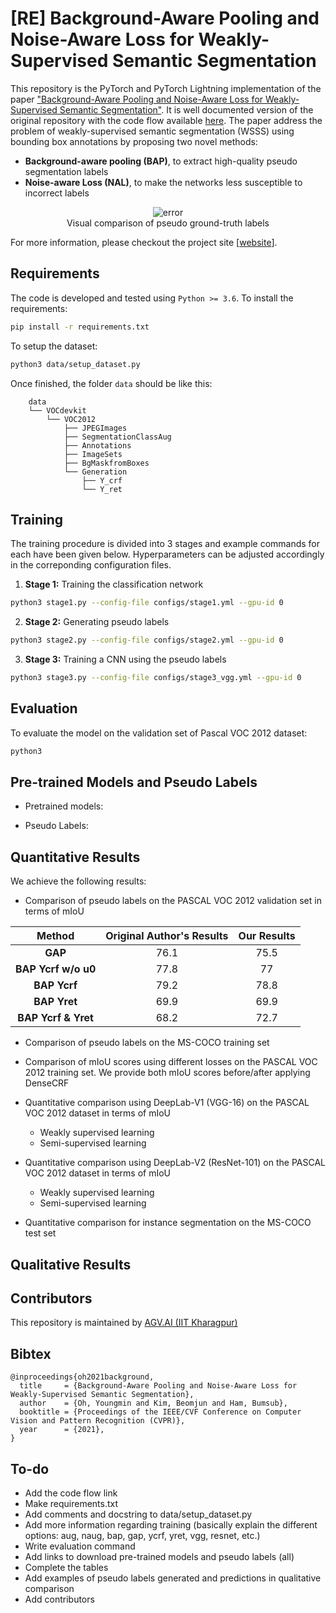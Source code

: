 # [RE] Background-Aware Pooling and Noise-Aware Loss for Weakly-Supervised Semantic Segmentation

This repository is the PyTorch and PyTorch Lightning implementation of the paper ["Background-Aware Pooling and Noise-Aware Loss for Weakly-Supervised Semantic Segmentation"](https://arxiv.org/pdf/2104.00905.pdf). It is well documented version of the original repository with the code flow available [here](). The paper address the problem of weakly-supervised semantic segmentation (WSSS) using bounding box annotations by proposing two novel methods:
- **Background-aware pooling (BAP)**, to extract high-quality pseudo segmentation labels
- **Noise-aware Loss (NAL)**, to make the networks less susceptible to incorrect labels

<p align="center">
<a><img src="https://i.ibb.co/rcn1F2D/error.png" alt="error" border="0"><br>Visual comparison of pseudo ground-truth labels</a>
</p>

For more information, please checkout the project site [[website](https://cvlab.yonsei.ac.kr/projects/BANA/)].

## Requirements

The code is developed and tested using `Python >= 3.6`. To install the requirements:

```bash
pip install -r requirements.txt
```

To setup the dataset:

```bash
python3 data/setup_dataset.py
```

Once finished, the folder `data` should be like this:

```
    data   
    └── VOCdevkit
        └── VOC2012
            ├── JPEGImages
            ├── SegmentationClassAug
            ├── Annotations
            ├── ImageSets
            ├── BgMaskfromBoxes
            └── Generation
                ├── Y_crf
                └── Y_ret
```

## Training

The training procedure is divided into 3 stages and example commands for each have been given below. Hyperparameters can be adjusted accordingly in the correponding configuration files.

1. **Stage 1:** Training the classification network

```bash
python3 stage1.py --config-file configs/stage1.yml --gpu-id 0
```

2. **Stage 2:** Generating pseudo labels

```bash
python3 stage2.py --config-file configs/stage2.yml --gpu-id 0
```

3. **Stage 3:** Training a CNN using the pseudo labels

```bash
python3 stage3.py --config-file configs/stage3_vgg.yml --gpu-id 0
```

## Evaluation

To evaluate the model on the validation set of Pascal VOC 2012 dataset:

```bash
python3 
```

## Pre-trained Models and Pseudo Labels

- Pretrained models:

- Pseudo Labels:


## Quantitative Results

We achieve the following results:

- Comparison of pseudo labels on the PASCAL VOC 2012 validation set in terms of mIoU

| **Method**          | **Original Author's Results** | **Our Results** |
|:-------------------:|:-----------------------------:|:---------------:|
| **GAP**             | 76.1                          | 75.5            |
| **BAP Ycrf w/o u0** | 77.8                          | 77              |
| **BAP Ycrf**        | 79.2                          | 78.8            |
| **BAP Yret**        | 69.9                          | 69.9            |
| **BAP Ycrf & Yret** | 68.2                          | 72.7            |

- Comparison of pseudo labels on the MS-COCO training set

- Comparison of mIoU scores using different losses on the PASCAL VOC 2012 training set. We provide both mIoU scores before/after applying DenseCRF

- Quantitative comparison using DeepLab-V1 (VGG-16) on the PASCAL VOC 2012 dataset in terms of mIoU
    - Weakly supervised learning
    - Semi-supervised learning

- Quantitative comparison using DeepLab-V2 (ResNet-101) on the PASCAL VOC 2012 dataset in terms of mIoU
    - Weakly supervised learning
    - Semi-supervised learning

- Quantitative comparison for instance segmentation on the MS-COCO test set

## Qualitative Results

## Contributors

This repository is maintained by [AGV.AI (IIT Kharagpur)](http://www.agv.iitkgp.ac.in/)

## Bibtex
```
@inproceedings{oh2021background,
  title     = {Background-Aware Pooling and Noise-Aware Loss for Weakly-Supervised Semantic Segmentation},
  author    = {Oh, Youngmin and Kim, Beomjun and Ham, Bumsub},
  booktitle = {Proceedings of the IEEE/CVF Conference on Computer Vision and Pattern Recognition (CVPR)},
  year      = {2021},
}
```

## To-do

- Add the code flow link
- Make requirements.txt
- Add comments and docstring to data/setup_dataset.py
- Add more information regarding training (basically explain the different options: aug, naug, bap, gap, ycrf, yret, vgg, resnet, etc.)
- Write evaluation command
- Add links to download pre-trained models and pseudo labels (all)
- Complete the tables
- Add examples of pseudo labels generated and predictions in qualitative comparison
- Add contributors
